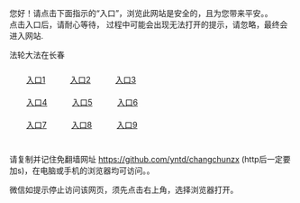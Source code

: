 您好！请点击下面指示的“入口”，浏览此网站是安全的，且为您带来平安。。 <br/>
点击入口后，请耐心等待， 过程中可能会出现无法打开的提示，请忽略，最终会进入网站. </br>

法轮大法在长春<br/>
<div style="padding:10px"><a style="margin:20px" target="_blank" href="https://d16jv788w0yn3u.cloudfront.net/2Qpsp?xefygm" id="ccLink1" rel="nofollow">入口1</a> <a target="_blank" style="margin:20px" href="https://d3lml2lh2zh5g1.cloudfront.net/2Qpsp?gtjjuti" id="ccLink2" rel="nofollow">入口2</a> <a style="margin:20px" target="_blank" href="https://d2s6flp6b04j6g.cloudfront.net/2Qpsp?qljkyx" id="ccLink3" rel="nofollow">入口3</a></div>

<div style="padding:10px" ><a style="margin:20px" target="_blank" href="https://d16jv788w0yn3u.cloudfront.net/2Qpsp?xefygm" id="ccLink4" rel="nofollow">入口4</a> <a style="margin:20px" href="https://d3lml2lh2zh5g1.cloudfront.net/2Qpsp?gtjjuti" target="_blank" id="ccLink5" rel="nofollow">入口5</a> <a style="margin:20px" href="https://d2s6flp6b04j6g.cloudfront.net/2Qpsp?qljkyx" target="_blank" id="ccLink6" rel="nofollow">入口6</a></div>

<div style="padding:10px"><a style="margin:20px" target="_blank" href="https://d16jv788w0yn3u.cloudfront.net/2Qpsp?xefygm" id="ccLink7" rel="nofollow">入口7</a> <a style="margin:20px" href="https://d3lml2lh2zh5g1.cloudfront.net/2Qpsp?gtjjuti" target="_blank" id="ccLink8" rel="nofollow">入口8</a> <a style="margin:20px" target="_blank" href="https://d2s6flp6b04j6g.cloudfront.net/2Qpsp?qljkyx" id="ccLink9" rel="nofollow">入口9</a></div>

<br/>



请复制并记住免翻墙网址 https://github.com/yntd/changchunzx (http后一定要加s)，在电脑或手机的浏览器均可访问。。<br/>

微信如提示停止访问该网页，须先点击右上角，选择浏览器打开。
